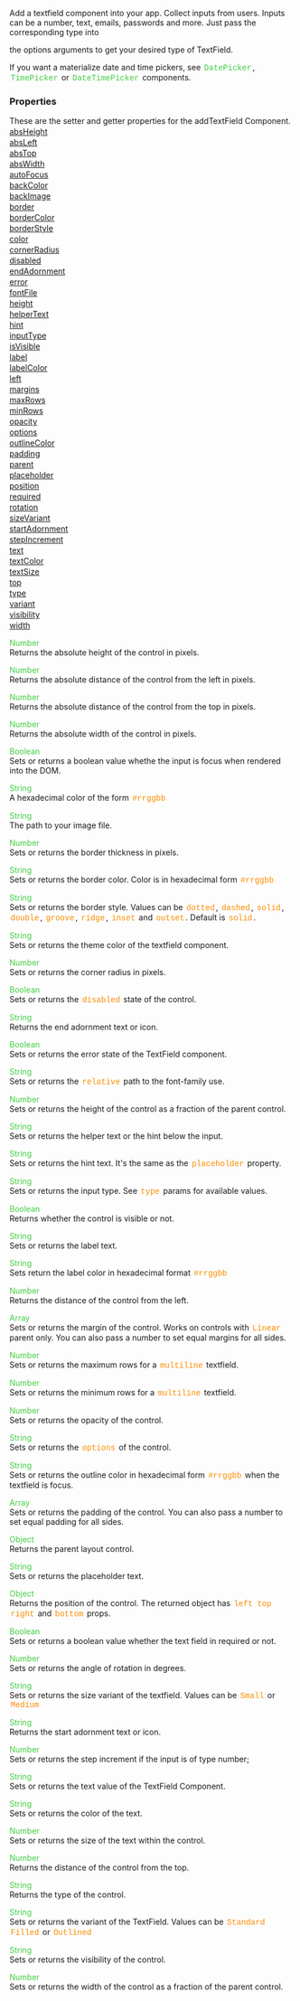 Add a textfield component into your app. Collect inputs from users. Inputs can be a number, text, emails, passwords and more. Just pass the corresponding type into

 the options arguments to get your desired type of TextField.

 If you want a materialize date and time pickers, see <span style="color:#4c4; font-family:Courier, monospace; font-size:100%; padding:0px 2px;">DatePicker</span>, <span style="color:#4c4; font-family:Courier, monospace; font-size:100%; padding:0px 2px;">TimePicker</span> or <span style="color:#4c4; font-family:Courier, monospace; font-size:100%; padding:0px 2px;">DateTimePicker</span> components.

<style>.samp { margin-top: 2px; } </style><h3>Properties</h3>These are the setter and getter properties for the addTextField Component.
<div class="samp"><a href="#absheight-0" data-transition="pop" data-rel="popup" class="ui-link">absHeight </a></div><div class="samp"><a href="#absleft-5" data-transition="pop" data-rel="popup" class="ui-link">absLeft </a></div><div class="samp"><a href="#abstop-10" data-transition="pop" data-rel="popup" class="ui-link">absTop </a></div><div class="samp"><a href="#abswidth-15" data-transition="pop" data-rel="popup" class="ui-link">absWidth </a></div><div class="samp"><a href="#autofocus-20" data-transition="pop" data-rel="popup" class="ui-link">autoFocus </a></div><div class="samp"><a href="#backcolor-25" data-transition="pop" data-rel="popup" class="ui-link">backColor </a></div><div class="samp"><a href="#backimage-30" data-transition="pop" data-rel="popup" class="ui-link">backImage </a></div><div class="samp"><a href="#border-35" data-transition="pop" data-rel="popup" class="ui-link">border </a></div><div class="samp"><a href="#bordercolor-40" data-transition="pop" data-rel="popup" class="ui-link">borderColor </a></div><div class="samp"><a href="#borderstyle-45" data-transition="pop" data-rel="popup" class="ui-link">borderStyle </a></div><div class="samp"><a href="#color-50" data-transition="pop" data-rel="popup" class="ui-link">color </a></div><div class="samp"><a href="#cornerradius-55" data-transition="pop" data-rel="popup" class="ui-link">cornerRadius </a></div><div class="samp"><a href="#disabled-60" data-transition="pop" data-rel="popup" class="ui-link">disabled </a></div><div class="samp"><a href="#endadornment-65" data-transition="pop" data-rel="popup" class="ui-link">endAdornment </a></div><div class="samp"><a href="#error-70" data-transition="pop" data-rel="popup" class="ui-link">error </a></div><div class="samp"><a href="#fontfile-75" data-transition="pop" data-rel="popup" class="ui-link">fontFile </a></div><div class="samp"><a href="#height-80" data-transition="pop" data-rel="popup" class="ui-link">height </a></div><div class="samp"><a href="#helpertext-85" data-transition="pop" data-rel="popup" class="ui-link">helperText </a></div><div class="samp"><a href="#hint-90" data-transition="pop" data-rel="popup" class="ui-link">hint </a></div><div class="samp"><a href="#inputtype-95" data-transition="pop" data-rel="popup" class="ui-link">inputType </a></div><div class="samp"><a href="#isvisible-100" data-transition="pop" data-rel="popup" class="ui-link">isVisible </a></div><div class="samp"><a href="#label-105" data-transition="pop" data-rel="popup" class="ui-link">label </a></div><div class="samp"><a href="#labelcolor-110" data-transition="pop" data-rel="popup" class="ui-link">labelColor </a></div><div class="samp"><a href="#left-115" data-transition="pop" data-rel="popup" class="ui-link">left </a></div><div class="samp"><a href="#margins-120" data-transition="pop" data-rel="popup" class="ui-link">margins </a></div><div class="samp"><a href="#maxrows-125" data-transition="pop" data-rel="popup" class="ui-link">maxRows </a></div><div class="samp"><a href="#minrows-130" data-transition="pop" data-rel="popup" class="ui-link">minRows </a></div><div class="samp"><a href="#opacity-135" data-transition="pop" data-rel="popup" class="ui-link">opacity </a></div><div class="samp"><a href="#options-140" data-transition="pop" data-rel="popup" class="ui-link">options </a></div><div class="samp"><a href="#outlinecolor-145" data-transition="pop" data-rel="popup" class="ui-link">outlineColor </a></div><div class="samp"><a href="#padding-150" data-transition="pop" data-rel="popup" class="ui-link">padding </a></div><div class="samp"><a href="#parent-155" data-transition="pop" data-rel="popup" class="ui-link">parent </a></div><div class="samp"><a href="#placeholder-160" data-transition="pop" data-rel="popup" class="ui-link">placeholder </a></div><div class="samp"><a href="#position-165" data-transition="pop" data-rel="popup" class="ui-link">position </a></div><div class="samp"><a href="#required-170" data-transition="pop" data-rel="popup" class="ui-link">required </a></div><div class="samp"><a href="#rotation-175" data-transition="pop" data-rel="popup" class="ui-link">rotation </a></div><div class="samp"><a href="#sizevariant-180" data-transition="pop" data-rel="popup" class="ui-link">sizeVariant </a></div><div class="samp"><a href="#startadornment-185" data-transition="pop" data-rel="popup" class="ui-link">startAdornment </a></div><div class="samp"><a href="#stepincrement-190" data-transition="pop" data-rel="popup" class="ui-link">stepIncrement </a></div><div class="samp"><a href="#text-195" data-transition="pop" data-rel="popup" class="ui-link">text </a></div><div class="samp"><a href="#textcolor-200" data-transition="pop" data-rel="popup" class="ui-link">textColor </a></div><div class="samp"><a href="#textsize-205" data-transition="pop" data-rel="popup" class="ui-link">textSize </a></div><div class="samp"><a href="#top-210" data-transition="pop" data-rel="popup" class="ui-link">top </a></div><div class="samp"><a href="#type-215" data-transition="pop" data-rel="popup" class="ui-link">type </a></div><div class="samp"><a href="#variant-220" data-transition="pop" data-rel="popup" class="ui-link">variant </a></div><div class="samp"><a href="#visibility-225" data-transition="pop" data-rel="popup" class="ui-link">visibility </a></div><div class="samp"><a href="#width-230" data-transition="pop" data-rel="popup" class="ui-link">width </a></div>
<div data-role="popup" id="absheight-0" class="ui-content"><p><span style="color:#4c4;">Number</span><br>Returns the absolute height of the control in pixels.</p></div><div data-role="popup" id="absleft-5" class="ui-content"><p><span style="color:#4c4;">Number</span><br>Returns the absolute distance of the control from the left in pixels.</p></div><div data-role="popup" id="abstop-10" class="ui-content"><p><span style="color:#4c4;">Number</span><br>Returns the absolute distance of the control from the top in pixels.</p></div><div data-role="popup" id="abswidth-15" class="ui-content"><p><span style="color:#4c4;">Number</span><br>Returns the absolute width of the control in pixels.</p></div><div data-role="popup" id="autofocus-20" class="ui-content"><p><span style="color:#4c4;">Boolean</span><br>Sets or returns a boolean value whethe the input is focus when rendered into the DOM.</p></div><div data-role="popup" id="backcolor-25" class="ui-content"><p><span style="color:#4c4;">String</span><br>A hexadecimal color of the form <span style="color:#fb8c00; font-family:Courier&#44; monospace; font-size:100%; padding:0px 2px;">#rrggbb</span></p></div><div data-role="popup" id="backimage-30" class="ui-content"><p><span style="color:#4c4;">String</span><br>The path to your image file.</p></div><div data-role="popup" id="border-35" class="ui-content"><p><span style="color:#4c4;">Number</span><br>Sets or returns the border thickness in pixels.</p></div><div data-role="popup" id="bordercolor-40" class="ui-content"><p><span style="color:#4c4;">String</span><br>Sets or returns the border color. Color is in hexadecimal form <span style="color:#fb8c00; font-family:Courier&#44; monospace; font-size:100%; padding:0px 2px;">#rrggbb</span></p></div><div data-role="popup" id="borderstyle-45" class="ui-content"><p><span style="color:#4c4;">String</span><br>Sets or returns the border style. Values can be <span style="color:#fb8c00; font-family:Courier&#44; monospace; font-size:100%; padding:0px 2px;">dotted</span>&#44; <span style="color:#fb8c00; font-family:Courier&#44; monospace; font-size:100%; padding:0px 2px;">dashed</span>&#44; <span style="color:#fb8c00; font-family:Courier&#44; monospace; font-size:100%; padding:0px 2px;">solid</span>&#44; <span style="color:#fb8c00; font-family:Courier&#44; monospace; font-size:100%; padding:0px 2px;">double</span>&#44; <span style="color:#fb8c00; font-family:Courier&#44; monospace; font-size:100%; padding:0px 2px;">groove</span>&#44; <span style="color:#fb8c00; font-family:Courier&#44; monospace; font-size:100%; padding:0px 2px;">ridge</span>&#44; <span style="color:#fb8c00; font-family:Courier&#44; monospace; font-size:100%; padding:0px 2px;">inset</span> and <span style="color:#fb8c00; font-family:Courier&#44; monospace; font-size:100%; padding:0px 2px;">outset</span>. Default is <span style="color:#fb8c00; font-family:Courier&#44; monospace; font-size:100%; padding:0px 2px;">solid</span>.</p></div><div data-role="popup" id="color-50" class="ui-content"><p><span style="color:#4c4;">String</span><br>Sets or returns the theme color of the textfield component.</p></div><div data-role="popup" id="cornerradius-55" class="ui-content"><p><span style="color:#4c4;">Number</span><br>Sets or returns the corner radius in pixels.</p></div><div data-role="popup" id="disabled-60" class="ui-content"><p><span style="color:#4c4;">Boolean</span><br>Sets or returns the <span style="color:#fb8c00; font-family:Courier&#44; monospace; font-size:100%; padding:0px 2px;">disabled</span> state of the control.</p></div><div data-role="popup" id="endadornment-65" class="ui-content"><p><span style="color:#4c4;">String</span><br>Returns the end adornment text or icon.</p></div><div data-role="popup" id="error-70" class="ui-content"><p><span style="color:#4c4;">Boolean</span><br>Sets or returns the error state of the TextField component.</p></div><div data-role="popup" id="fontfile-75" class="ui-content"><p><span style="color:#4c4;">String</span><br>Sets or returns the <span style="color:#fb8c00; font-family:Courier&#44; monospace; font-size:100%; padding:0px 2px;">relative</span> path to the font-family use.</p></div><div data-role="popup" id="height-80" class="ui-content"><p><span style="color:#4c4;">Number</span><br>Sets or returns the height of the control as a fraction of the parent control.</p></div><div data-role="popup" id="helpertext-85" class="ui-content"><p><span style="color:#4c4;">String</span><br>Sets or returns the helper text or the hint below the input.</p></div><div data-role="popup" id="hint-90" class="ui-content"><p><span style="color:#4c4;">String</span><br>Sets or returns the hint text. It's the same as the <span style="color:#fb8c00; font-family:Courier&#44; monospace; font-size:100%; padding:0px 2px;">placeholder</span> property.</p></div><div data-role="popup" id="inputtype-95" class="ui-content"><p><span style="color:#4c4;">String</span><br>Sets or returns the input type. See <span style="color:#fb8c00; font-family:Courier&#44; monospace; font-size:100%; padding:0px 2px;">type</span> params for available values.</p></div><div data-role="popup" id="isvisible-100" class="ui-content"><p><span style="color:#4c4;">Boolean</span><br>Returns whether the control is visible or not.</p></div><div data-role="popup" id="label-105" class="ui-content"><p><span style="color:#4c4;">String</span><br>Sets or returns the label text.</p></div><div data-role="popup" id="labelcolor-110" class="ui-content"><p><span style="color:#4c4;">String</span><br>Sets return the label color in hexadecimal format <span style="color:#fb8c00; font-family:Courier&#44; monospace; font-size:100%; padding:0px 2px;">#rrggbb</span></p></div><div data-role="popup" id="left-115" class="ui-content"><p><span style="color:#4c4;">Number</span><br>Returns the distance of the control from the left.</p></div><div data-role="popup" id="margins-120" class="ui-content"><p><span style="color:#4c4;">Array</span><br>Sets or returns the margin of the control. Works on controls with <span style="color:#fb8c00; font-family:Courier&#44; monospace; font-size:100%; padding:0px 2px;">Linear</span> parent only. You can also pass a number to set equal margins for all sides.</p></div><div data-role="popup" id="maxrows-125" class="ui-content"><p><span style="color:#4c4;">Number</span><br>Sets or returns the maximum rows for a <span style="color:#fb8c00; font-family:Courier&#44; monospace; font-size:100%; padding:0px 2px;">multiline</span> textfield.</p></div><div data-role="popup" id="minrows-130" class="ui-content"><p><span style="color:#4c4;">Number</span><br>Sets or returns the minimum rows for a <span style="color:#fb8c00; font-family:Courier&#44; monospace; font-size:100%; padding:0px 2px;">multiline</span> textfield.</p></div><div data-role="popup" id="opacity-135" class="ui-content"><p><span style="color:#4c4;">Number</span><br>Sets or returns the opacity of the control.</p></div><div data-role="popup" id="options-140" class="ui-content"><p><span style="color:#4c4;">String</span><br>Sets or returns the <span style="color:#fb8c00; font-family:Courier&#44; monospace; font-size:100%; padding:0px 2px;">options</span> of the control.</p></div><div data-role="popup" id="outlinecolor-145" class="ui-content"><p><span style="color:#4c4;">String</span><br>Sets or returns the outline color in hexadecimal form <span style="color:#fb8c00; font-family:Courier&#44; monospace; font-size:100%; padding:0px 2px;">#rrggbb</span> when the textfield is focus.</p></div><div data-role="popup" id="padding-150" class="ui-content"><p><span style="color:#4c4;">Array</span><br>Sets or returns the padding of the control. You can also pass a number to set equal padding for all sides.</p></div><div data-role="popup" id="parent-155" class="ui-content"><p><span style="color:#4c4;">Object</span><br>Returns the parent layout control.</p></div><div data-role="popup" id="placeholder-160" class="ui-content"><p><span style="color:#4c4;">String</span><br>Sets or returns the placeholder text.</p></div><div data-role="popup" id="position-165" class="ui-content"><p><span style="color:#4c4;">Object</span><br>Returns the position of the control. The returned object has <span style="color:#fb8c00; font-family:Courier&#44; monospace; font-size:100%; padding:0px 2px;">left</span> <span style="color:#fb8c00; font-family:Courier&#44; monospace; font-size:100%; padding:0px 2px;">top</span> <span style="color:#fb8c00; font-family:Courier&#44; monospace; font-size:100%; padding:0px 2px;">right</span> and <span style="color:#fb8c00; font-family:Courier&#44; monospace; font-size:100%; padding:0px 2px;">bottom</span> props.</p></div><div data-role="popup" id="required-170" class="ui-content"><p><span style="color:#4c4;">Boolean</span><br>Sets or returns a boolean value whether the text field in required or not.</p></div><div data-role="popup" id="rotation-175" class="ui-content"><p><span style="color:#4c4;">Number</span><br>Sets or returns the angle of rotation in degrees.</p></div><div data-role="popup" id="sizevariant-180" class="ui-content"><p><span style="color:#4c4;">String</span><br>Sets or returns the size variant of the textfield. Values can be <span style="color:#fb8c00; font-family:Courier&#44; monospace; font-size:100%; padding:0px 2px;">Small</span> or <span style="color:#fb8c00; font-family:Courier&#44; monospace; font-size:100%; padding:0px 2px;">Medium</span></p></div><div data-role="popup" id="startadornment-185" class="ui-content"><p><span style="color:#4c4;">String</span><br>Returns the start adornment text or icon.</p></div><div data-role="popup" id="stepincrement-190" class="ui-content"><p><span style="color:#4c4;">Number</span><br>Sets or returns the step increment if the input is of type number;</p></div><div data-role="popup" id="text-195" class="ui-content"><p><span style="color:#4c4;">String</span><br>Sets or returns the text value of the TextField Component.</p></div><div data-role="popup" id="textcolor-200" class="ui-content"><p><span style="color:#4c4;">String</span><br>Sets or returns the color of the text.</p></div><div data-role="popup" id="textsize-205" class="ui-content"><p><span style="color:#4c4;">Number</span><br>Sets or returns the size of the text within the control.</p></div><div data-role="popup" id="top-210" class="ui-content"><p><span style="color:#4c4;">Number</span><br>Returns the distance of the control from the top.</p></div><div data-role="popup" id="type-215" class="ui-content"><p><span style="color:#4c4;">String</span><br>Returns the type of the control.</p></div><div data-role="popup" id="variant-220" class="ui-content"><p><span style="color:#4c4;">String</span><br>Sets or returns the variant of the TextField. Values can be <span style="color:#fb8c00; font-family:Courier&#44; monospace; font-size:100%; padding:0px 2px;">Standard</span> <span style="color:#fb8c00; font-family:Courier&#44; monospace; font-size:100%; padding:0px 2px;">Filled</span> or <span style="color:#fb8c00; font-family:Courier&#44; monospace; font-size:100%; padding:0px 2px;">Outlined</span></p></div><div data-role="popup" id="visibility-225" class="ui-content"><p><span style="color:#4c4;">String</span><br>Sets or returns the visibility of the control.</p></div><div data-role="popup" id="width-230" class="ui-content"><p><span style="color:#4c4;">Number</span><br>Sets or returns the width of the control as a fraction of the parent control.</p></div>
